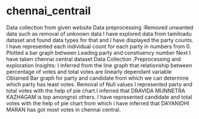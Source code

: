 # chennai_centrail
Data collection from given website 
Data preprocessing :Removed unwanted data such as removal of unknown data 
I have explored data from tamilnadu dataset and found data types for that and I have displayed the party counts.
I have represented each individual count for each party in numbers from 0.
Plotted a bar graph between Leading party and constiuency number 
Next I have taken chennai central dataset
Data Collection ,Preprocessing and exploration 
Insights:
I inferred from the line graph that relationship between percentage of votes and total votes are linearly dependant variable 
Obtained Bar graph for party and candidate from which we can determine which party has least votes.
Removal of Null values
I represented party and total votes with the help of pie chart.I inferred that DRAVIDA MUNNETRA KAZHAGAM is top amongnst others.
I have represented candidate and total votes with the help of pie chart from which i have inferred that DAYANIDHI MARAN has got most votes in chennai central.
